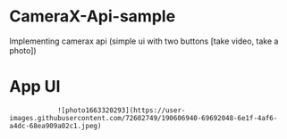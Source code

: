 # CameraX-Api-sample
Implementing camerax api (simple ui with two buttons [take video, take a photo]) 
# App UI

                ![photo1663320293](https://user-images.githubusercontent.com/72602749/190606940-69692048-6e1f-4af6-a4dc-68ea909a02c1.jpeg)
